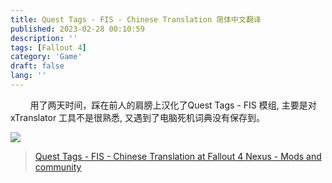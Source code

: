 ```yaml
---
title: Quest Tags - FIS - Chinese Translation 简体中文翻译
published: 2023-02-28 00:10:59
description: ''
tags: [Fallout 4]
category: 'Game'
draft: false 
lang: ''
---
```


        用了两天时间，踩在前人的肩膀上汉化了Quest Tags - FIS 模组, 主要是对xTranslator 工具不是很熟悉, 又遇到了电脑死机词典没有保存到。

![](https://staticdelivery.nexusmods.com/mods/1151/images/69197/69197-1677514049-170373553.png)

> [Quest Tags - FIS - Chinese Translation at Fallout 4 Nexus - Mods and community](https://www.nexusmods.com/fallout4/mods/69197/)